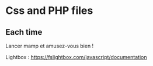 # Css and PHP files

## Each time

Lancer mamp et amusez-vous bien !

Lightbox : https://fslightbox.com/javascript/documentation